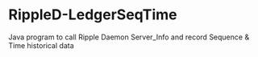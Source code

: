 # RippleD-LedgerSeqTime
Java program to call Ripple Daemon Server_Info and record Sequence &amp; Time historical data
